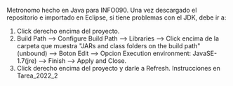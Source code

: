 Metronomo hecho en Java para INFO090.
Una vez descargado el repositorio e importado en Eclipse, si tiene problemas con el JDK, debe ir a:
1) Click derecho encima del proyecto.
2) Build Path --> Configure Build Path --> Libraries --> Click encima de la carpeta que muestra "JARs and class folders on the build path" (unbound)
--> Boton Edit --> Opcion Execution environment: JavaSE-1.7(jre) --> Finish --> Apply and Close.
3) Click derecho encima del proyecto y darle a Refresh.
Instrucciones en Tarea_2022_2
